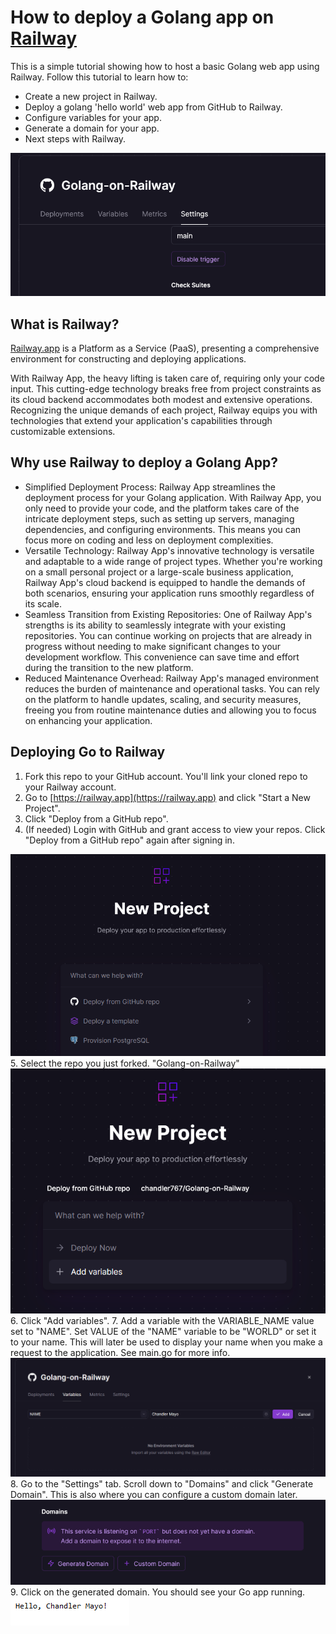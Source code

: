 # How to deploy a Golang app on [Railway](https://railway.app)
This is a simple tutorial showing how to host a basic Golang web app using Railway. Follow this tutorial to learn how to:

- Create a new project in Railway.
- Deploy a golang 'hello world' web app from GitHub to Railway.
- Configure variables for your app.
- Generate a domain for your app.
- Next steps with Railway.

<img src="https://github.com/chandler767/Golang-on-Railway/blob/main/tutorial-images/i6.PNG?raw=true" max-width="375"/>

## What is Railway?
[Railway.app](https://railway.app) is a Platform as a Service (PaaS), presenting a comprehensive environment for constructing and deploying applications.

With Railway App, the heavy lifting is taken care of, requiring only your code input. This cutting-edge technology breaks free from project constraints as its cloud backend accommodates both modest and extensive operations. Recognizing the unique demands of each project, Railway equips you with technologies that extend your application's capabilities through customizable extensions.

## Why use Railway to deploy a Golang App?

* Simplified Deployment Process: Railway App streamlines the deployment process for your Golang application. With Railway App, you only need to provide your code, and the platform takes care of the intricate deployment steps, such as setting up servers, managing dependencies, and configuring environments. This means you can focus more on coding and less on deployment complexities.
* Versatile Technology: Railway App's innovative technology is versatile and adaptable to a wide range of project types. Whether you're working on a small personal project or a large-scale business application, Railway App's cloud backend is equipped to handle the demands of both scenarios, ensuring your application runs smoothly regardless of its scale.
* Seamless Transition from Existing Repositories: One of Railway App's strengths is its ability to seamlessly integrate with your existing repositories. You can continue working on projects that are already in progress without needing to make significant changes to your development workflow. This convenience can save time and effort during the transition to the new platform.
* Reduced Maintenance Overhead: Railway App's managed environment reduces the burden of maintenance and operational tasks. You can rely on the platform to handle updates, scaling, and security measures, freeing you from routine maintenance duties and allowing you to focus on enhancing your application.

## Deploying Go to Railway

1. Fork this repo to your GitHub account. You'll link your cloned repo to your Railway account. 
2. Go to [https://railway.app](https://railway.app) and click "Start a New Project".
3. Click "Deploy from a GitHub repo".
4. (If needed) Login with GitHub and grant access to view your repos. Click "Deploy from a GitHub repo" again after signing in.
<img src="https://github.com/chandler767/Golang-on-Railway/blob/main/tutorial-images/i1.PNG?raw=true" max-width="375"/>
5. Select the repo you just forked. "Golang-on-Railway"
<img src="https://github.com/chandler767/Golang-on-Railway/blob/main/tutorial-images/i2.PNG?raw=true" max-width="375"/>
6. Click "Add variables".
7. Add a variable with the VARIABLE_NAME value set to "NAME". Set VALUE of the "NAME" variable to be "WORLD" or set it to your name. This will later be used to display your name when you make a request to the application. See main.go for more info.
<img src="https://github.com/chandler767/Golang-on-Railway/blob/main/tutorial-images/i3.PNG?raw=true" max-width="375"/>
8. Go to the "Settings" tab. Scroll down to "Domains" and click "Generate Domain". This is also where you can configure a custom domain later.
<img src="https://github.com/chandler767/Golang-on-Railway/blob/main/tutorial-images/i4.PNG?raw=true" max-width="375"/>
9. Click on the generated domain. You should see your Go app running.
<img src="https://github.com/chandler767/Golang-on-Railway/blob/main/tutorial-images/i5.PNG?raw=true" max-width="375"/>


